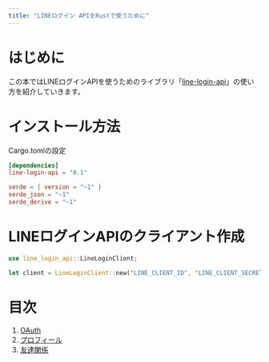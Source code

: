 ```yaml
---
title: "LINEログイン APIをRustで使うために"
---
```



# はじめに
この本ではLINEログインAPIを使うためのライブラリ「[line-login-api](https://github.com/uiuifree/rust-line-login-api)」の使い方を紹介していきます。



# インストール方法
Cargo.tomlの設定
```toml title:cargo.toml
[dependencies]
line-login-api = "0.1"

serde = { version = "~1" }
serde_json = "~1"
serde_derive = "~1"
```


# LINEログインAPIのクライアント作成

```rust
use line_login_api::LineLoginClient;

let client = LineLoginClient::new("LINE_CLIENT_ID", "LINE_CLIENT_SECRET");
```


# 目次

1. [OAuth](oauth)
2. [プロフィール](profile)
3. [友達関係](friendship)
